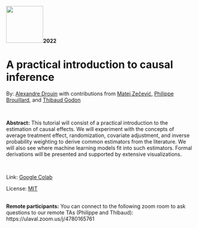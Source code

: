<img src="https://github.com/eemlcommunity/PracticalSessions2022/raw/main/causality/eeml_logo_special_causality.png" height="100" /><strong>2022</strong>

<h1>A practical introduction to causal inference</h1>

By: [Alexandre Drouin](https://www.alexdrouin.com/) with contributions from [Matej Zečević](https://matej-zecevic.de/), [Philippe Brouillard](https://philippe-brouillard.com/), and [Thibaud Godon](https://github.com/thibgo)

<br />

**Abstract:** This tutorial will consist of a practical introduction to the estimation of causal effects. We will experiment with the concepts of average treatment effect, randomization, covariate adjustment, and inverse probability weighting to derive common estimators from the literature. We will also see where machine learning models fit into such estimators. Formal derivations will be presented and supported by extensive visualizations.

<br />
 
 Link: [Google Colab](https://colab.research.google.com/drive/13Bsvvl5l3uR1hbVdpMAFR13gdjwoJ6if?usp=sharing)
 
 License: [MIT](https://opensource.org/licenses/MIT)
 
 
 <br />
 <strong>Remote participants:</strong> You can connect to the following zoom room to ask questions to our remote TAs (Philippe and Thibaud): https://ulaval.zoom.us/j/4780165761

